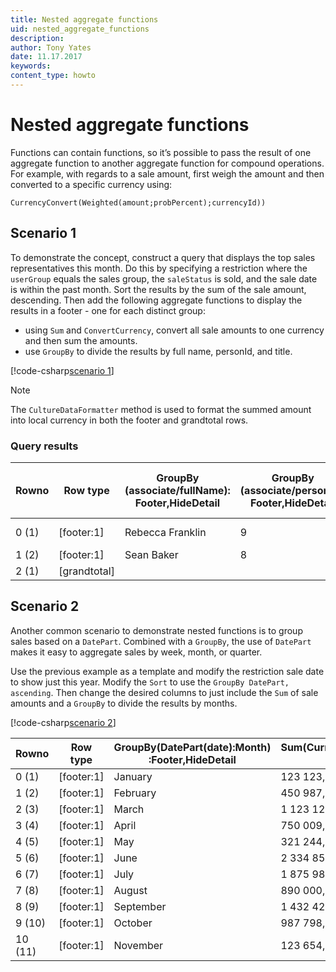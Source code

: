 ```yaml
---
title: Nested aggregate functions
uid: nested_aggregate_functions
description:
author: Tony Yates
date: 11.17.2017
keywords:
content_type: howto
---
```


# Nested aggregate functions

Functions can contain functions, so it’s possible to pass the result of one aggregate function to another aggregate function for compound operations. For example, with regards to a sale amount, first weigh the amount and then converted to a specific currency using:

`CurrencyConvert(Weighted(amount;probPercent);currencyId))`

## Scenario 1

To demonstrate the concept, construct a query that displays the top sales representatives this month. Do this by specifying a restriction where the `userGroup` equals the sales group, the `saleStatus` is sold, and the sale date is within the past month. Sort the results by the sum of the sale amount, descending. Then add the following aggregate functions to display the results in a footer - one for each distinct group:

* using `Sum` and `ConvertCurrency`, convert all sale amounts to one currency and then sum the amounts.
* use `GroupBy` to divide the results by full name, personId, and title.

[!code-csharp[scenario 1](includes/nested-aggregate-1.cs)]

> [!NOTE]
> The `CultureDataFormatter` method is used to format the summed amount into local currency in both the footer and grandtotal rows.

### Query results

| Rowno | Row type | GroupBy (associate/fullName): Footer,HideDetail | GroupBy (associate/personId): Footer,HideDetail | GroupBy (associate/title): Footer,HideDetail | Sum (CurrencyConvert (amount;36)): HideDetail |
|---|---|---|---|---|---|
| 0 (1) | \[footer:1\] | Rebecca Franklin | 9| Sales Representative | 1 480 110,00 |
| 1 (2) | \[footer:1\] | Sean Baker | 8 | Tech and Sales | 152 495,00 |
| 2 (1) | \[grandtotal\] | | | | 1 632 605,00 |

## Scenario 2

Another common scenario to demonstrate nested functions is to group sales based on a `DatePart`. Combined with a `GroupBy`, the use of `DatePart` makes it easy to aggregate sales by week, month, or quarter.

Use the previous example as a template and modify the restriction sale date to show just this year. Modify the `Sort` to use the `GroupBy DatePart, ascending`. Then change the desired columns to just include the `Sum` of sale amounts and a `GroupBy` to divide the results by months.

[!code-csharp[scenario 2](includes/nested-aggregate-2.cs)]

| Rowno | Row type | GroupBy(DatePart(date):Month) :Footer,HideDetail | Sum(CurrencyConvert(amount;36)) :HideDetail |
|---|---|---|---|
| 0 (1) | \[footer:1\] | January | 123 123,00 |
| 1 (2) | \[footer:1\] | February | 450 987,00 |
| 2 (3) | \[footer:1\] | March | 1 123 123,00 |
| 3 (4) | \[footer:1\] | April | 750 009,00 |
| 4 (5) | \[footer:1\] | May | 321 244,99 |
| 5 (6) | \[footer:1\] | June | 2 334 854,00 |
| 6 (7) | \[footer:1\] | July | 1 875 987,00 |
| 7 (8) | \[footer:1\] | August | 890 000,00 |
| 8 (9) | \[footer:1\] | September | 1 432 423,00 |
| 9 (10) | \[footer:1\] | October | 987 798,00 |
| 10 (11) | \[footer:1\] | November | 123 654,00 |
